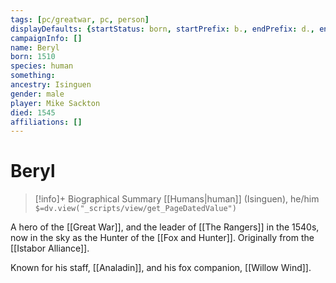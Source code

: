 ```yaml
---
tags: [pc/greatwar, pc, person]
displayDefaults: {startStatus: born, startPrefix: b., endPrefix: d., endStatus: died}
campaignInfo: []
name: Beryl
born: 1510
species: human
something: 
ancestry: Isinguen
gender: male
player: Mike Sackton
died: 1545
affiliations: []
---
```

# Beryl
>[!info]+ Biographical Summary
>[[Humans|human]]  (Isinguen), he/him
>`$=dv.view("_scripts/view/get_PageDatedValue")`

A hero of the [[Great War]], and the leader of [[The Rangers]] in the 1540s, now in the sky as the Hunter of the [[Fox and Hunter]].  Originally from the [[Istabor Alliance]].

Known for his staff, [[Analadin]], and his fox companion, [[Willow Wind]].